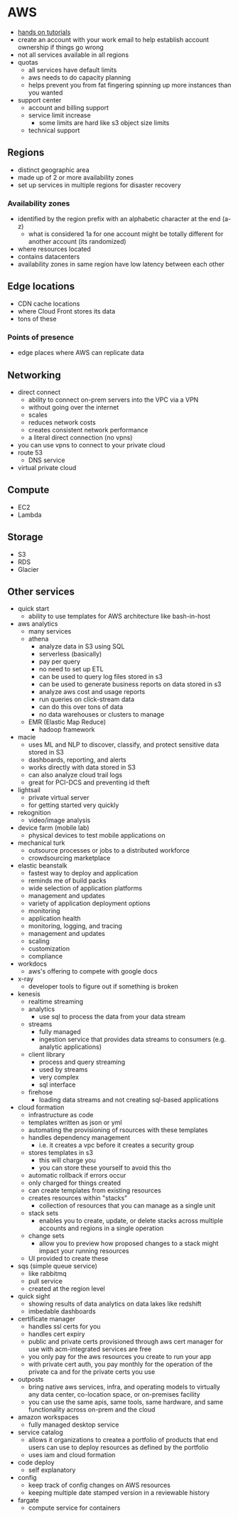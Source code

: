 # AWS

- [hands on tutorials](https://aws.amazon.com/getting-started/hands-on/)
- create an account with your work email to help establish account ownership if things go wrong
- not all services available in all regions
- quotas
  - all services have default limits
  - aws needs to do capacity planning
  - helps prevent you from fat fingering spinning up more instances than you wanted
- support center
  - account and billing support
  - service limit increase
    - some limits are hard like s3 object size limits
  - technical support

## Regions
- distinct geographic area
- made up of 2 or more availability zones
- set up services in multiple regions for disaster recovery

### Availability zones
- identified by the region prefix with an alphabetic character at the end (a-z)
  - what is considered 1a for one account might be totally different for another account (its randomized)
- where resources located
- contains datacenters
- availability zones in same region have low latency between each other

## Edge locations
- CDN cache locations
- where Cloud Front stores its data
- tons of these

### Points of presence
- edge places where AWS can replicate data

## Networking
- direct connect
  - ability to connect on-prem servers into the VPC via a VPN
  - without going over the internet
  - scales
  - reduces network costs
  - creates consistent network performance
  - a literal direct connection (no vpns)
- you can use vpns to connect to your private cloud
- route 53
  - DNS service
- virtual private cloud

## Compute
- EC2
- Lambda

## Storage
- S3
- RDS
- Glacier

## Other services
- quick start
  - ability to use templates for AWS architecture like bash-in-host
- aws analytics
  - many services
  - athena
    - analyze data in S3 using SQL
    - serverless (basically)
    - pay per query
    - no need to set up ETL
    - can be used to query log files stored in s3
    - can be used to generate business reports on data stored in s3
    - analyze aws cost and usage reports
    - run queries on click-stream data
    - can do this over tons of data
    - no data warehouses or clusters to manage
  - EMR (Elastic Map Reduce)
    - hadoop framework
- macie
  - uses ML and NLP to discover, classify, and protect sensitive data stored in S3
  - dashboards, reporting, and alerts
  - works directly with data stored in S3
  - can also analyze cloud trail logs
  - great for PCI-DCS and preventing id theft
- lightsail
  - private virtual server
  - for getting started very quickly
- rekognition
  - video/image analysis
- device farm (mobile lab)
  - physical devices to test mobile applications on
- mechanical turk
  - outsource processes or jobs to a distributed workforce
  - crowdsourcing marketplace
- elastic beanstalk
  - fastest way to deploy and application
  - reminds me of build packs
  - wide selection of application platforms
  - management and updates
  - variety of application deployment options
  - monitoring
  - application health
  - monitoring, logging, and tracing
  - management and updates
  - scaling
  - customization
  - compliance
- workdocs
  - aws's offering to compete with google docs
- x-ray
  - developer tools to figure out if something is broken
- kenesis
  - realtime streaming
  - analytics
    - use sql to process the data from your data stream
  - streams
    - fully managed
    - ingestion service that provides data streams to consumers (e.g. analytic applications)
  - client library
    - process and query streaming
    - used by streams
    - very complex
    - sql interface
  - firehose
    - loading data streams and not creating sql-based applications
- cloud formation
  - infrastructure as code
  - templates written as json or yml
  - automating the provisioning of rsources with these templates
  - handles dependency management
    - i.e. it creates a vpc before it creates a security group
  - stores templates in s3
    - this will charge you
    - you can store these yourself to avoid this tho
  - automatic rollback if errors occur
  - only charged for things created
  - can create templates from existing resources
  - creates resources within "stacks"
    - collection of resources that you can manage as a single unit
  - stack sets
    - enables you to create, update, or delete stacks across multiple accounts and regions in a single operation
  - change sets
    - allow you to preview how proposed changes to a stack might impact your running resources
  - UI provided to create these
- sqs (simple queue service)
  - like rabbitmq
  - pull service
  - created at the region level
- quick sight
  - showing results of data analytics on data lakes like redshift
  - imbedable dashboards
- certificate manager
  - handles ssl certs for you
  - handles cert expiry
  - public and private certs provisioned through aws cert manager for use with acm-integrated services are free
  - you only pay for the aws resources you create to run your app
  - with private cert auth, you pay monthly for the operation of the private ca and for the private certs you use
- outposts
  - bring native aws services, infra, and operating models to virtually any data center, co-location space, or on-premises facility
  - you can use the same apis, same tools, same hardware, and same functionality across on-prem and the cloud
- amazon workspaces
  - fully managed desktop service
- service catalog
  - allows it organizations to createa a portfolio of products that end users can use to deploy resources as defined by the portfolio
  - uses iam and cloud formation
- code deploy
  - self explanatory
- config
  - keep track of config changes on AWS resources
  - keeping multiple date stamped version in a reviewable history
- fargate
  - compute service for containers